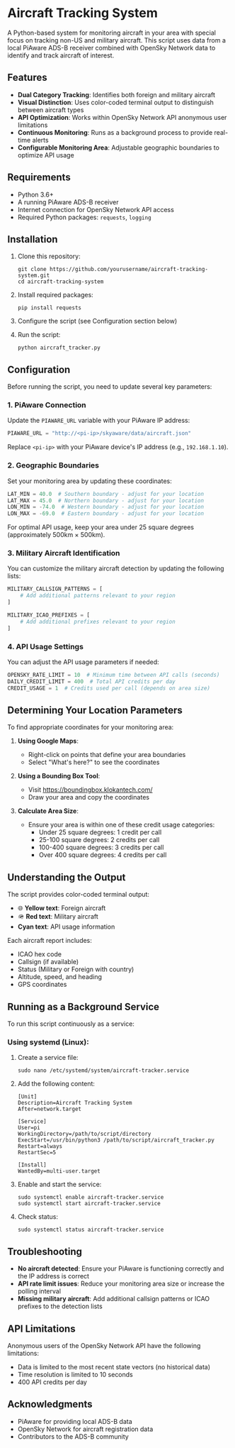 # Aircraft Tracking System

A Python-based system for monitoring aircraft in your area with special focus on tracking non-US and military aircraft. This script uses data from a local PiAware ADS-B receiver combined with OpenSky Network data to identify and track aircraft of interest.

## Features

- **Dual Category Tracking**: Identifies both foreign and military aircraft
- **Visual Distinction**: Uses color-coded terminal output to distinguish between aircraft types
- **API Optimization**: Works within OpenSky Network API anonymous user limitations
- **Continuous Monitoring**: Runs as a background process to provide real-time alerts
- **Configurable Monitoring Area**: Adjustable geographic boundaries to optimize API usage

## Requirements

- Python 3.6+
- A running PiAware ADS-B receiver
- Internet connection for OpenSky Network API access
- Required Python packages: `requests`, `logging`

## Installation

1. Clone this repository:
   ```
   git clone https://github.com/yourusername/aircraft-tracking-system.git
   cd aircraft-tracking-system
   ```

2. Install required packages:
   ```
   pip install requests
   ```

3. Configure the script (see Configuration section below)

4. Run the script:
   ```
   python aircraft_tracker.py
   ```

## Configuration

Before running the script, you need to update several key parameters:

### 1. PiAware Connection

Update the `PIAWARE_URL` variable with your PiAware IP address:

```python
PIAWARE_URL = "http://<pi-ip>/skyaware/data/aircraft.json"
```

Replace `<pi-ip>` with your PiAware device's IP address (e.g., `192.168.1.10`).

### 2. Geographic Boundaries

Set your monitoring area by updating these coordinates:

```python
LAT_MIN = 40.0  # Southern boundary - adjust for your location
LAT_MAX = 45.0  # Northern boundary - adjust for your location
LON_MIN = -74.0  # Western boundary - adjust for your location
LON_MAX = -69.0  # Eastern boundary - adjust for your location
```

For optimal API usage, keep your area under 25 square degrees (approximately 500km × 500km).

### 3. Military Aircraft Identification

You can customize the military aircraft detection by updating the following lists:

```python
MILITARY_CALLSIGN_PATTERNS = [
    # Add additional patterns relevant to your region
]

MILITARY_ICAO_PREFIXES = [
    # Add additional prefixes relevant to your region
]
```

### 4. API Usage Settings

You can adjust the API usage parameters if needed:

```python
OPENSKY_RATE_LIMIT = 10  # Minimum time between API calls (seconds)
DAILY_CREDIT_LIMIT = 400  # Total API credits per day
CREDIT_USAGE = 1  # Credits used per call (depends on area size)
```

## Determining Your Location Parameters

To find appropriate coordinates for your monitoring area:

1. **Using Google Maps**:
   - Right-click on points that define your area boundaries
   - Select "What's here?" to see the coordinates

2. **Using a Bounding Box Tool**:
   - Visit https://boundingbox.klokantech.com/
   - Draw your area and copy the coordinates

3. **Calculate Area Size**:
   - Ensure your area is within one of these credit usage categories:
     - Under 25 square degrees: 1 credit per call
     - 25-100 square degrees: 2 credits per call
     - 100-400 square degrees: 3 credits per call
     - Over 400 square degrees: 4 credits per call

## Understanding the Output

The script provides color-coded terminal output:

- 🌐 **Yellow text**: Foreign aircraft
- 🪖 **Red text**: Military aircraft
- **Cyan text**: API usage information

Each aircraft report includes:
- ICAO hex code
- Callsign (if available)
- Status (Military or Foreign with country)
- Altitude, speed, and heading
- GPS coordinates

## Running as a Background Service

To run this script continuously as a service:

### Using systemd (Linux):

1. Create a service file:
   ```
   sudo nano /etc/systemd/system/aircraft-tracker.service
   ```

2. Add the following content:
   ```
   [Unit]
   Description=Aircraft Tracking System
   After=network.target

   [Service]
   User=pi
   WorkingDirectory=/path/to/script/directory
   ExecStart=/usr/bin/python3 /path/to/script/aircraft_tracker.py
   Restart=always
   RestartSec=5

   [Install]
   WantedBy=multi-user.target
   ```

3. Enable and start the service:
   ```
   sudo systemctl enable aircraft-tracker.service
   sudo systemctl start aircraft-tracker.service
   ```

4. Check status:
   ```
   sudo systemctl status aircraft-tracker.service
   ```

## Troubleshooting

- **No aircraft detected**: Ensure your PiAware is functioning correctly and the IP address is correct
- **API rate limit issues**: Reduce your monitoring area size or increase the polling interval
- **Missing military aircraft**: Add additional callsign patterns or ICAO prefixes to the detection lists

## API Limitations

Anonymous users of the OpenSky Network API have the following limitations:

- Data is limited to the most recent state vectors (no historical data)
- Time resolution is limited to 10 seconds
- 400 API credits per day

## Acknowledgments

- PiAware for providing local ADS-B data
- OpenSky Network for aircraft registration data
- Contributors to the ADS-B community
